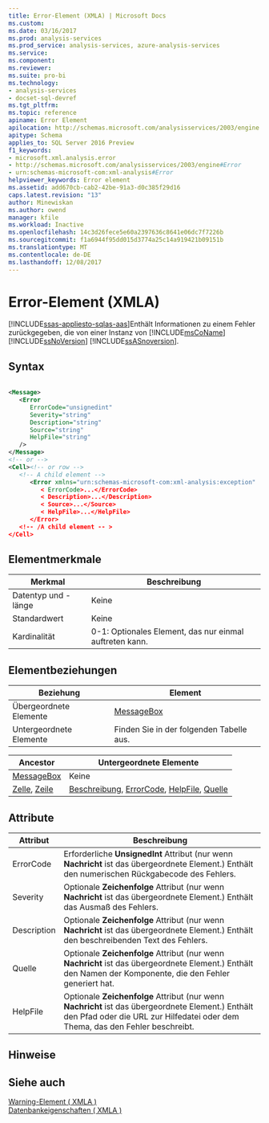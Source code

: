 ```yaml
---
title: Error-Element (XMLA) | Microsoft Docs
ms.custom: 
ms.date: 03/16/2017
ms.prod: analysis-services
ms.prod_service: analysis-services, azure-analysis-services
ms.service: 
ms.component: 
ms.reviewer: 
ms.suite: pro-bi
ms.technology:
- analysis-services
- docset-sql-devref
ms.tgt_pltfrm: 
ms.topic: reference
apiname: Error Element
apilocation: http://schemas.microsoft.com/analysisservices/2003/engine
apitype: Schema
applies_to: SQL Server 2016 Preview
f1_keywords:
- microsoft.xml.analysis.error
- http://schemas.microsoft.com/analysisservices/2003/engine#Error
- urn:schemas-microsoft-com:xml-analysis#Error
helpviewer_keywords: Error element
ms.assetid: add670cb-cab2-42be-91a3-d0c385f29d16
caps.latest.revision: "13"
author: Minewiskan
ms.author: owend
manager: kfile
ms.workload: Inactive
ms.openlocfilehash: 14c3d26fece5e60a2397636c8641e06dc7f7226b
ms.sourcegitcommit: f1a6944f95dd015d3774a25c14a919421b09151b
ms.translationtype: MT
ms.contentlocale: de-DE
ms.lasthandoff: 12/08/2017
---
```

# <a name="error-element-xmla"></a>Error-Element (XMLA)
[!INCLUDE[ssas-appliesto-sqlas-aas](../../../includes/ssas-appliesto-sqlas-aas.md)]Enthält Informationen zu einem Fehler zurückgegeben, die von einer Instanz von [!INCLUDE[msCoName](../../../includes/msconame-md.md)] [!INCLUDE[ssNoVersion](../../../includes/ssnoversion-md.md)] [!INCLUDE[ssASnoversion](../../../includes/ssasnoversion-md.md)].  
  
## <a name="syntax"></a>Syntax  
  
```xml  
  
<Message>  
   <Error   
      ErrorCode="unsignedint"   
      Severity="string"   
      Description="string"  
      Source="string"  
      HelpFile="string"  
   />  
</Message>  
<!-- or -->  
<Cell><!-- or row -->  
   <!-- A child element -->  
      <Error xmlns="urn:schemas-microsoft-com:xml-analysis:exception"  
         < ErrorCode>...</ErrorCode>  
         < Description>...</Description>  
         < Source>...</Source>  
         < HelpFile>...</HelpFile>  
      </Error>  
   <!-- /A child element -- >  
</Cell>  
```  
  
## <a name="element-characteristics"></a>Elementmerkmale  
  
|Merkmal|Beschreibung|  
|--------------------|-----------------|  
|Datentyp und -länge|Keine|  
|Standardwert|Keine|  
|Kardinalität|0-1: Optionales Element, das nur einmal auftreten kann.|  
  
## <a name="element-relationships"></a>Elementbeziehungen  
  
|Beziehung|Element|  
|------------------|-------------|  
|Übergeordnete Elemente|[MessageBox](../../../analysis-services/xmla/xml-elements-properties/message-element-xmla.md)|  
|Untergeordnete Elemente|Finden Sie in der folgenden Tabelle aus.|  
  
|Ancestor|Untergeordnete Elemente|  
|--------------|--------------------|  
|[MessageBox](../../../analysis-services/xmla/xml-elements-properties/message-element-xmla.md)|Keine|  
|[Zelle](../../../analysis-services/xmla/xml-elements-properties/cell-element-mddataset-xmla.md), [Zeile](../../../analysis-services/xmla/xml-elements-properties/message-element-xmla.md)|[Beschreibung](../../../analysis-services/xmla/xml-elements-properties/description-element-xmla.md), [ErrorCode](../../../analysis-services/xmla/xml-elements-properties/errorcode-element-xmla.md), [HelpFile](../../../analysis-services/xmla/xml-elements-properties/helpfile-element-xmla.md), [Quelle](../../../analysis-services/xmla/xml-elements-properties/source-element-error-xmla.md)|  
  
## <a name="attributes"></a>Attribute  
  
|Attribut|Beschreibung|  
|---------------|-----------------|  
|ErrorCode|Erforderliche **UnsignedInt** Attribut (nur wenn **Nachricht** ist das übergeordnete Element.) Enthält den numerischen Rückgabecode des Fehlers.|  
|Severity|Optionale **Zeichenfolge** Attribut (nur wenn **Nachricht** ist das übergeordnete Element.) Enthält das Ausmaß des Fehlers.|  
|Description|Optionale **Zeichenfolge** Attribut (nur wenn **Nachricht** ist das übergeordnete Element.) Enthält den beschreibenden Text des Fehlers.|  
|Quelle|Optionale **Zeichenfolge** Attribut (nur wenn **Nachricht** ist das übergeordnete Element.) Enthält den Namen der Komponente, die den Fehler generiert hat.|  
|HelpFile|Optionale **Zeichenfolge** Attribut (nur wenn **Nachricht** ist das übergeordnete Element.) Enthält den Pfad oder die URL zur Hilfedatei oder dem Thema, das den Fehler beschreibt.|  
  
## <a name="remarks"></a>Hinweise  
  
## <a name="see-also"></a>Siehe auch  
 [Warning-Element &#40; XMLA &#41;](../../../analysis-services/xmla/xml-elements-properties/warning-element-xmla.md)   
 [Datenbankeigenschaften &#40; XMLA &#41;](../../../analysis-services/xmla/xml-elements-properties/xml-elements-properties.md)  
  
  
